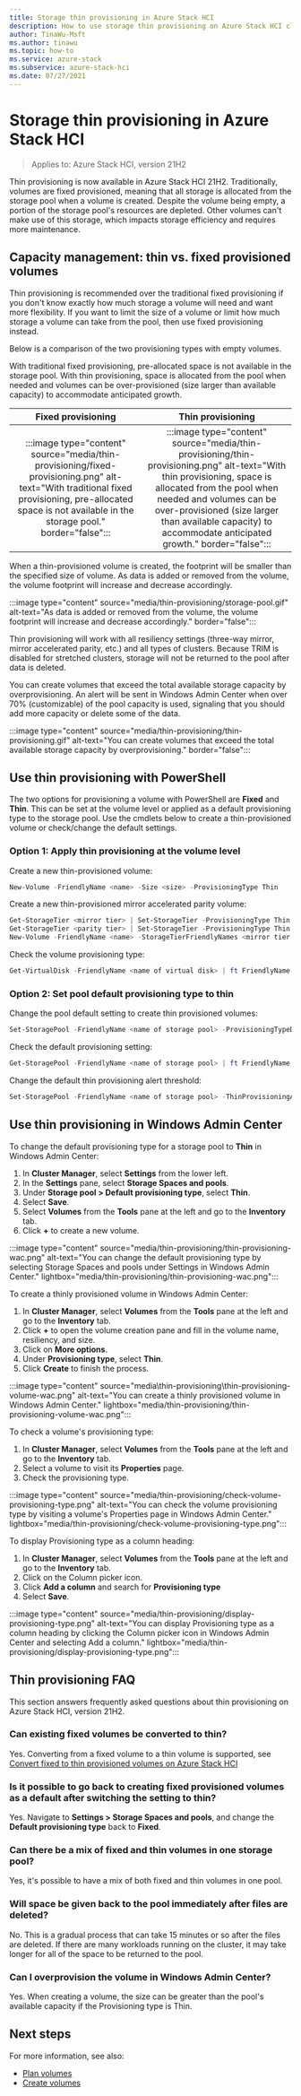 ```yaml
---
title: Storage thin provisioning in Azure Stack HCI
description: How to use storage thin provisioning on Azure Stack HCI clusters by using Windows PowerShell or Windows Admin Center.
author: TinaWu-Msft
ms.author: tinawu
ms.topic: how-to
ms.service: azure-stack
ms.subservice: azure-stack-hci
ms.date: 07/27/2021
---
```


# Storage thin provisioning in Azure Stack HCI

> Applies to: Azure Stack HCI, version 21H2

Thin provisioning is now available in Azure Stack HCI 21H2. Traditionally, volumes are fixed provisioned, meaning that all storage is allocated from the storage pool when a volume is created. Despite the volume being empty, a portion of the storage pool's resources are depleted. Other volumes can't make use of this storage, which impacts storage efficiency and requires more maintenance.

## Capacity management: thin vs. fixed provisioned volumes

Thin provisioning is recommended over the traditional fixed provisioning if you don't know exactly how much storage a volume will need and want more flexibility. If you want to limit the size of a volume or limit how much storage a volume can take from the pool, then use fixed provisioning instead.

Below is a comparison of the two provisioning types with empty volumes.

With traditional fixed provisioning, pre-allocated space is not available in the storage pool. With thin provisioning, space is allocated from the pool when needed and volumes can be over-provisioned (size larger than available capacity) to accommodate anticipated growth.

| **Fixed provisioning** | **Thin provisioning** |
|:----------------------:|:---------------------:|
|:::image type="content" source="media/thin-provisioning/fixed-provisioning.png" alt-text="With traditional fixed provisioning, pre-allocated space is not available in the storage pool." border="false":::|:::image type="content" source="media/thin-provisioning/thin-provisioning.png" alt-text="With thin provisioning, space is allocated from the pool when needed and volumes can be over-provisioned (size larger than available capacity) to accommodate anticipated growth." border="false":::|

When a thin-provisioned volume is created, the footprint will be smaller than the specified size of volume. As data is added or removed from the volume, the volume footprint will increase and decrease accordingly.

:::image type="content" source="media/thin-provisioning/storage-pool.gif" alt-text="As data is added or removed from the volume, the volume footprint will increase and decrease accordingly." border="false":::

Thin provisioning will work with all resiliency settings (three-way mirror, mirror accelerated parity, etc.) and all types of clusters. Because TRIM is disabled for stretched clusters, storage will not be returned to the pool after data is deleted.

You can create volumes that exceed the total available storage capacity by overprovisioning. An alert will be sent in Windows Admin Center when over 70% (customizable) of the pool capacity is used, signaling that you should add more capacity or delete some of the data.

:::image type="content" source="media/thin-provisioning/thin-provisioning.gif" alt-text="You can create volumes that exceed the total available storage capacity by overprovisioning." border="false":::

## Use thin provisioning with PowerShell

The two options for provisioning a volume with PowerShell are **Fixed** and **Thin**. This can be set at the volume level or applied as a default provisioning type to the storage pool. Use the cmdlets below to create a thin-provisioned volume or check/change the default settings.

### Option 1: Apply thin provisioning at the volume level

Create a new thin-provisioned volume:

```PowerShell
New-Volume -FriendlyName <name> -Size <size> -ProvisioningType Thin
```

Create a new thin-provisioned mirror accelerated parity volume:

```PowerShell
Get-StorageTier <mirror tier> | Set-StorageTier -ProvisioningType Thin
Get-StorageTier <parity tier> | Set-StorageTier -ProvisioningType Thin 
New-Volume -FriendlyName <name> -StorageTierFriendlyNames <mirror tier,parity tier> -StorageTierSizes 200GB,800GB
```

Check the volume provisioning type:

```PowerShell
Get-VirtualDisk -FriendlyName <name of virtual disk> | ft FriendlyName,ProvisioningType 
```

### Option 2: Set pool default provisioning type to thin

Change the pool default setting to create thin provisioned volumes:

```PowerShell
Set-StoragePool -FriendlyName <name of storage pool> -ProvisioningTypeDefault Thin
```

Check the default provisioning setting:

```PowerShell
Get-StoragePool -FriendlyName <name of storage pool> | ft FriendlyName,ProvisioningTypeDefault
```

Change the default thin provisioning alert threshold:

```PowerShell
Set-StoragePool -FriendlyName <name of storage pool> -ThinProvisioningAlertThresholds <% value>
```

## Use thin provisioning in Windows Admin Center  

To change the default provisioning type for a storage pool to **Thin** in Windows Admin Center:

1. In **Cluster Manager**, select **Settings** from the lower left.
1. In the **Settings** pane, select **Storage Spaces and pools**.
1. Under **Storage pool > Default provisioning type**, select **Thin**.
1. Select **Save**.
1. Select **Volumes** from the **Tools** pane at the left and go to the **Inventory** tab.
1. Click **+** to create a new volume.

:::image type="content" source="media/thin-provisioning/thin-provisioning-wac.png" alt-text="You can change the default provisioning type by selecting Storage Spaces and pools under Settings in Windows Admin Center." lightbox="media/thin-provisioning/thin-provisioning-wac.png":::

To create a thinly provisioned volume in Windows Admin Center:

1. In **Cluster Manager**, select **Volumes** from the **Tools** pane at the left and go to the **Inventory** tab.
1. Click **+** to open the volume creation pane and fill in the volume name, resiliency, and size.
1. Click on **More options**.
1. Under **Provisioning type**, select **Thin**.
1. Click **Create** to finish the process.

:::image type="content" source="media\thin-provisioning\thin-provisioning-volume-wac.png" alt-text="You can create a thinly provisioned volume in Windows Admin Center." lightbox="media/thin-provisioning/thin-provisioning-volume-wac.png":::

To check a volume's provisioning type:

1. In **Cluster Manager**, select **Volumes** from the **Tools** pane at the left and go to the **Inventory** tab.
1. Select a volume to visit its **Properties** page.
1. Check the provisioning type.

:::image type="content" source="media/thin-provisioning/check-volume-provisioning-type.png" alt-text="You can check the volume provisioning type by visiting a volume's Properties page in Windows Admin Center." lightbox="media/thin-provisioning/check-volume-provisioning-type.png":::

To display Provisioning type as a column heading:

1. In **Cluster Manager**, select **Volumes** from the **Tools** pane at the left and go to the **Inventory** tab.
1. Click on the Column picker icon.
1. Click **Add a column** and search for **Provisioning type**
1. Select **Save**.

:::image type="content" source="media/thin-provisioning/display-provisioning-type.png" alt-text="You can display Provisioning type as a column heading by clicking the Column picker icon in Windows Admin Center and selecting Add a column." lightbox="media/thin-provisioning/display-provisioning-type.png":::

## Thin provisioning FAQ

This section answers frequently asked questions about thin provisioning on Azure Stack HCI, version 21H2.

### Can existing fixed volumes be converted to thin?

Yes. Converting from a fixed volume to a thin volume is supported, see [Convert fixed to thin provisioned volumes on Azure Stack HCI](../manage/thin-provisioning-conversion.md)

### Is it possible to go back to creating fixed provisioned volumes as a default after switching the setting to thin?

Yes. Navigate to **Settings > Storage Spaces and pools**, and change the **Default provisioning type** back to **Fixed**.  

### Can there be a mix of fixed and thin volumes in one storage pool?

Yes, it's possible to have a mix of both fixed and thin volumes in one pool.

### Will space be given back to the pool immediately after files are deleted?

No. This is a gradual process that can take 15 minutes or so after the files are deleted. If there are many workloads running on the cluster, it may take longer for all of the space to be returned to the pool.

### Can I overprovision the volume in Windows Admin Center?

Yes. When creating a volume, the size can be greater than the pool's available capacity if the Provisioning type is Thin.

## Next steps

For more information, see also:

- [Plan volumes](../concepts/plan-volumes.md)
- [Create volumes](create-volumes.md)